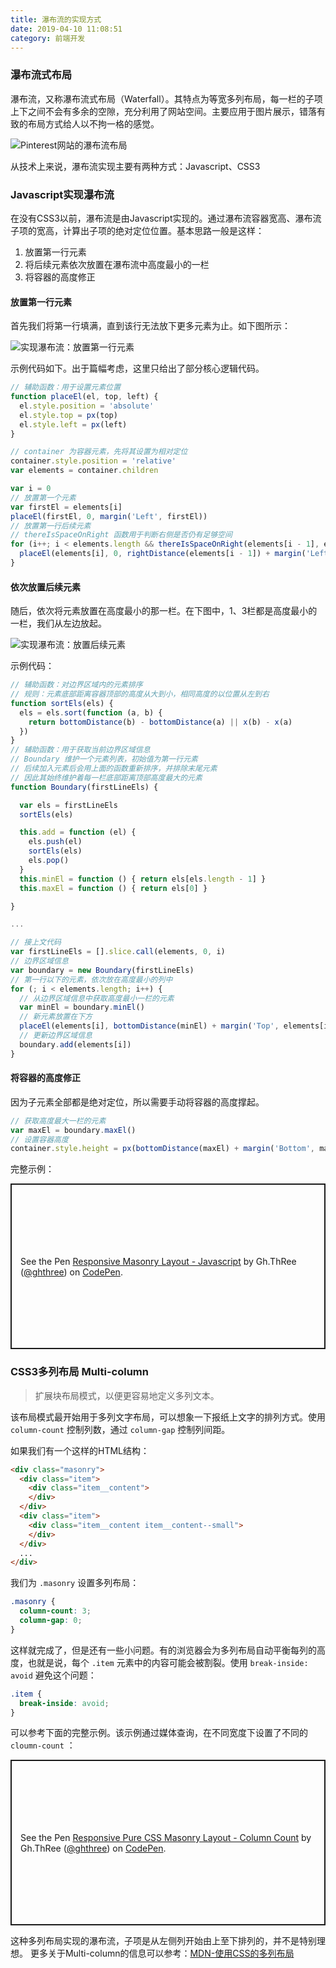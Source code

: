 ```yaml
---
title: 瀑布流的实现方式
date: 2019-04-10 11:08:51
category: 前端开发
---
```

### 瀑布流式布局

瀑布流，又称瀑布流式布局（Waterfall）。其特点为等宽多列布局，每一栏的子项上下之间不会有多余的空隙，充分利用了网站空间。主要应用于图片展示，错落有致的布局方式给人以不拘一格的感觉。

![Pinterest网站的瀑布流布局](/static/img/waterfall-1.jpg)

从技术上来说，瀑布流实现主要有两种方式：Javascript、CSS3
<!--more-->
### Javascript实现瀑布流

在没有CSS3以前，瀑布流是由Javascript实现的。通过瀑布流容器宽高、瀑布流子项的宽高，计算出子项的绝对定位位置。基本思路一般是这样：

1. 放置第一行元素
2. 将后续元素依次放置在瀑布流中高度最小的一栏
3. 将容器的高度修正

#### 放置第一行元素

首先我们将第一行填满，直到该行无法放下更多元素为止。如下图所示：

![实现瀑布流：放置第一行元素](/static/img/waterfall-2.png)

示例代码如下。出于篇幅考虑，这里只给出了部分核心逻辑代码。

```javascript
// 辅助函数：用于设置元素位置
function placeEl(el, top, left) {
  el.style.position = 'absolute'
  el.style.top = px(top)
  el.style.left = px(left)
}

// container 为容器元素，先将其设置为相对定位
container.style.position = 'relative'
var elements = container.children

var i = 0
// 放置第一个元素
var firstEl = elements[i]
placeEl(firstEl, 0, margin('Left', firstEl))
// 放置第一行后续元素
// thereIsSpaceOnRight 函数用于判断右侧是否仍有足够空间
for (i++; i < elements.length && thereIsSpaceOnRight(elements[i - 1], elements[i], container); i++) {
  placeEl(elements[i], 0, rightDistance(elements[i - 1]) + margin('Left', elements[i]))
}
```

#### 依次放置后续元素

随后，依次将元素放置在高度最小的那一栏。在下图中，1、3栏都是高度最小的一栏，我们从左边放起。

![实现瀑布流：放置后续元素](/static/img/waterfall-3.png)

示例代码：

```javascript
// 辅助函数：对边界区域内的元素排序
// 规则：元素底部距离容器顶部的高度从大到小，相同高度的以位置从左到右
function sortEls(els) {
  els = els.sort(function (a, b) {
    return bottomDistance(b) - bottomDistance(a) || x(b) - x(a)
  })
}
// 辅助函数：用于获取当前边界区域信息
// Boundary 维护一个元素列表，初始值为第一行元素
// 后续加入元素后会用上面的函数重新排序，并排除末尾元素
// 因此其始终维护着每一栏底部距离顶部高度最大的元素
function Boundary(firstLineEls) {

  var els = firstLineEls
  sortEls(els)

  this.add = function (el) {
    els.push(el)
    sortEls(els)
    els.pop()
  }
  this.minEl = function () { return els[els.length - 1] }
  this.maxEl = function () { return els[0] }

}

...

// 接上文代码
var firstLineEls = [].slice.call(elements, 0, i)
// 边界区域信息
var boundary = new Boundary(firstLineEls)
// 第一行以下的元素，依次放在高度最小的列中
for (; i < elements.length; i++) {
  // 从边界区域信息中获取高度最小一栏的元素
  var minEl = boundary.minEl()
  // 新元素放置在下方
  placeEl(elements[i], bottomDistance(minEl) + margin('Top', elements[i]), left(minEl))
  // 更新边界区域信息
  boundary.add(elements[i])
}
```

#### 将容器的高度修正

因为子元素全部都是绝对定位，所以需要手动将容器的高度撑起。

```javascript
// 获取高度最大一栏的元素
var maxEl = boundary.maxEl()
// 设置容器高度
container.style.height = px(bottomDistance(maxEl) + margin('Bottom', maxEl))
```

完整示例：

<p class="codepen" data-height="265" data-theme-id="dark" data-default-tab="result" data-user="ghthree" data-slug-hash="WWRBdd" style="height: 265px; box-sizing: border-box; display: flex; align-items: center; justify-content: center; border: 2px solid; margin: 1em 0; padding: 1em;" data-pen-title="Responsive Masonry Layout - Javascript">
  <span>See the Pen <a href="https://codepen.io/ghthree/pen/WWRBdd/">
  Responsive Masonry Layout - Javascript</a> by Gh.ThRee (<a href="https://codepen.io/ghthree">@ghthree</a>)
  on <a href="https://codepen.io">CodePen</a>.</span>
</p>
<script async src="https://static.codepen.io/assets/embed/ei.js"></script>

### CSS3多列布局 Multi-column

> 扩展块布局模式，以便更容易地定义多列文本。

该布局模式最开始用于多列文字布局，可以想象一下报纸上文字的排列方式。使用 `column-count` 控制列数，通过 `column-gap` 控制列间距。

如果我们有一个这样的HTML结构：

```html
<div class="masonry">
  <div class="item">
    <div class="item__content">
    </div>
  </div>
  <div class="item">
    <div class="item__content item__content--small">
    </div>
  </div>
  ...
</div>
```

我们为 `.masonry` 设置多列布局：

```css
.masonry {
  column-count: 3;
  column-gap: 0;
}
```

这样就完成了，但是还有一些小问题。有的浏览器会为多列布局自动平衡每列的高度，也就是说，每个 `.item` 元素中的内容可能会被割裂。使用 `break-inside: avoid` 避免这个问题：

```css
.item {
  break-inside: avoid;
}
```

可以参考下面的完整示例。该示例通过媒体查询，在不同宽度下设置了不同的 `cloumn-count` ：

<p class="codepen" data-height="265" data-theme-id="dark" data-default-tab="result" data-user="ghthree" data-slug-hash="OGWdax" style="height: 265px; box-sizing: border-box; display: flex; align-items: center; justify-content: center; border: 2px solid; margin: 1em 0; padding: 1em;" data-pen-title="Responsive Pure CSS Masonry Layout - Column Count">
  <span>See the Pen <a href="https://codepen.io/ghthree/pen/OGWdax/">
  Responsive Pure CSS Masonry Layout - Column Count</a> by Gh.ThRee (<a href="https://codepen.io/ghthree">@ghthree</a>)
  on <a href="https://codepen.io">CodePen</a>.</span>
</p>
<script async src="https://static.codepen.io/assets/embed/ei.js"></script>

这种多列布局实现的瀑布流，子项是从左侧列开始由上至下排列的，并不是特别理想。
更多关于Multi-column的信息可以参考：[MDN-使用CSS的多列布局
](https://developer.mozilla.org/zh-CN/docs/Web/Guide/CSS/Using_multi-column_layouts)